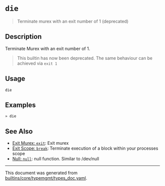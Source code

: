 # `die`

> Terminate murex with an exit number of 1 (deprecated)

## Description

Terminate Murex with an exit number of 1.

> This builtin has now been deprecated. The same behaviour can be achieved via
> `exit 1`

## Usage

```
die
```

## Examples

```
» die
```

## See Also

* [Exit Murex: `exit`](../commands/exit.md):
  Exit murex
* [Exit Scope: `break`](../commands/break.md):
  Terminate execution of a block within your processes scope
* [Null: `null`](../commands/devnull.md):
  null function. Similar to /dev/null

<hr/>

This document was generated from [builtins/core/typemgmt/types_doc.yaml](https://github.com/lmorg/murex/blob/master/builtins/core/typemgmt/types_doc.yaml).